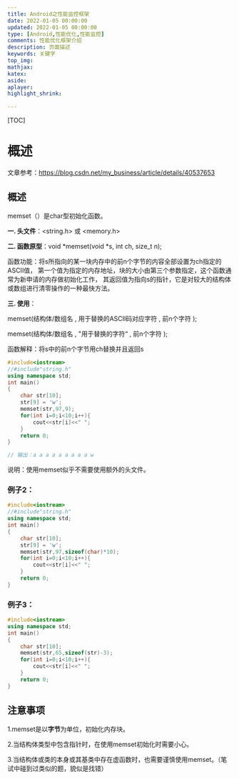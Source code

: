```yaml
---
title: Android之性能监控框架
date: 2022-01-05 00:00:00
updated: 2022-01-05 00:00:00
type: [Android,性能优化,性能监控]
comments: 性能优化框架介绍
description: 页面描述
keywords: 关键字
top_img:
mathjax:
katex:
aside:
aplayer:
highlight_shrink:

---
```


[TOC]

# 概述

文章参考：https://blog.csdn.net/my_business/article/details/40537653

## 概述

memset（）是char型初始化函数。

**一. 头文件**：<string.h> 或 <memory.h>

**二. 函数原型**：void *memset(void *s, int ch, size_t n);

函数功能：将s所指向的某一块内存中的前n个字节的内容全部设置为ch指定的ASCII值， 第一个值为指定的内存地址，块的大小由第三个参数指定，这个函数通常为新申请的内存做初始化工作， 其返回值为指向s的指针，它是对较大的结构体或数组进行清零操作的一种最快方法。



**三. 使用**：

memset(结构体/数组名 , 用于替换的ASCII码对应字符 , 前n个字符 );

memset(结构体/数组名 , "用于替换的字符“ , 前n个字符 );

函数解释：将s中的前n个字节用ch替换并且返回s



```c++
#include<iostream>
//#include"string.h"
using namespace std;
int main()
{
    char str[10];
    str[9] = 'w';
    memset(str,97,9);
    for(int i=0;i<10;i++){
        cout<<str[i]<<" ";
    }
    return 0;
}

// 输出：a a a a a a a a a w
```



说明：使用memset似乎不需要使用额外的头文件。



### 例子2：

```c++
#include<iostream>
//#include"string.h"
using namespace std;
int main()
{
    char str[10];
    str[9] = 'w';
    memset(str,97,sizeof(char)*10);
    for(int i=0;i<10;i++){
        cout<<str[i]<<" ";
    }
    return 0;
}
```

### 例子3：

```C++
#include<iostream>
using namespace std;
int main()
{
    char str[10];
    memset(str,65,sizeof(str)-3);
    for(int i=0;i<10;i++){
        cout<<str[i]<<" ";
    } 
    return 0;
}
```





## 注意事项

1.memset是以**字节**为单位，初始化内存块。

2.当结构体类型中包含指针时，在使用memset初始化时需要小心。

3.当结构体或类的本身或其基类中存在虚函数时，也需要谨慎使用memset。（笔试中碰到过类似的题，貌似是找错）

